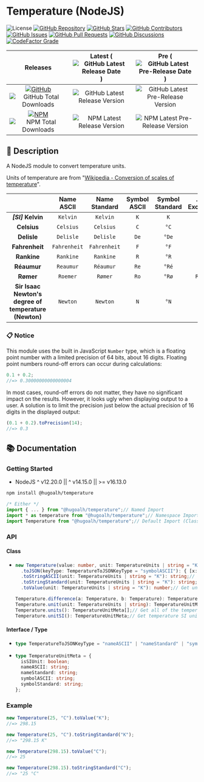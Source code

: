 # Temperature (NodeJS)

![License](https://img.shields.io/static/v1?label=License&message=MIT&style=flat-square "License")
[![GitHub Repository](https://img.shields.io/badge/Repository-181717?logo=github&logoColor=ffffff&style=flat-square "GitHub Repository")](https://github.com/hugoalh-studio/temperature-nodejs)
[![GitHub Stars](https://img.shields.io/github/stars/hugoalh-studio/temperature-nodejs?label=Stars&logo=github&logoColor=ffffff&style=flat-square "GitHub Stars")](https://github.com/hugoalh-studio/temperature-nodejs/stargazers)
[![GitHub Contributors](https://img.shields.io/github/contributors/hugoalh-studio/temperature-nodejs?label=Contributors&logo=github&logoColor=ffffff&style=flat-square "GitHub Contributors")](https://github.com/hugoalh-studio/temperature-nodejs/graphs/contributors)
[![GitHub Issues](https://img.shields.io/github/issues-raw/hugoalh-studio/temperature-nodejs?label=Issues&logo=github&logoColor=ffffff&style=flat-square "GitHub Issues")](https://github.com/hugoalh-studio/temperature-nodejs/issues)
[![GitHub Pull Requests](https://img.shields.io/github/issues-pr-raw/hugoalh-studio/temperature-nodejs?label=Pull%20Requests&logo=github&logoColor=ffffff&style=flat-square "GitHub Pull Requests")](https://github.com/hugoalh-studio/temperature-nodejs/pulls)
[![GitHub Discussions](https://img.shields.io/github/discussions/hugoalh-studio/temperature-nodejs?label=Discussions&logo=github&logoColor=ffffff&style=flat-square "GitHub Discussions")](https://github.com/hugoalh-studio/temperature-nodejs/discussions)
[![CodeFactor Grade](https://img.shields.io/codefactor/grade/github/hugoalh-studio/temperature-nodejs?label=Grade&logo=codefactor&logoColor=ffffff&style=flat-square "CodeFactor Grade")](https://www.codefactor.io/repository/github/hugoalh-studio/temperature-nodejs)

| **Releases** | **Latest** (![GitHub Latest Release Date](https://img.shields.io/github/release-date/hugoalh-studio/temperature-nodejs?label=&style=flat-square "GitHub Latest Release Date")) | **Pre** (![GitHub Latest Pre-Release Date](https://img.shields.io/github/release-date-pre/hugoalh-studio/temperature-nodejs?label=&style=flat-square "GitHub Latest Pre-Release Date")) |
|:-:|:-:|:-:|
| [![GitHub](https://img.shields.io/badge/GitHub-181717?logo=github&logoColor=ffffff&style=flat-square "GitHub")](https://github.com/hugoalh-studio/temperature-nodejs/releases) ![GitHub Total Downloads](https://img.shields.io/github/downloads/hugoalh-studio/temperature-nodejs/total?label=&style=flat-square "GitHub Total Downloads") | ![GitHub Latest Release Version](https://img.shields.io/github/release/hugoalh-studio/temperature-nodejs?sort=semver&label=&style=flat-square "GitHub Latest Release Version") | ![GitHub Latest Pre-Release Version](https://img.shields.io/github/release/hugoalh-studio/temperature-nodejs?include_prereleases&sort=semver&label=&style=flat-square "GitHub Latest Pre-Release Version") |
| [![NPM](https://img.shields.io/badge/NPM-CB3837?logo=npm&logoColor=ffffff&style=flat-square "NPM")](https://www.npmjs.com/package/@hugoalh/temperature) ![NPM Total Downloads](https://img.shields.io/npm/dt/@hugoalh/temperature?label=&style=flat-square "NPM Total Downloads") | ![NPM Latest Release Version](https://img.shields.io/npm/v/@hugoalh/temperature/latest?label=&style=flat-square "NPM Latest Release Version") | ![NPM Latest Pre-Release Version](https://img.shields.io/npm/v/@hugoalh/temperature/pre?label=&style=flat-square "NPM Latest Pre-Release Version") |

## 📝 Description

A NodeJS module to convert temperature units.

Units of temperature are from "[Wikipedia - Conversion of scales of temperature](https://en.wikipedia.org/wiki/Conversion_of_scales_of_temperature)".

|  | **Name ASCII** | **Name Standard** | **Symbol ASCII** | **Symbol Standard** | **... (\*: Exclusive)** |
|:-:|:-:|:-:|:-:|:-:|:-:|
|  ***\[SI\]*** **Kelvin**  | `Kelvin` | `Kelvin` | `K` | `K` |  |
| **Celsius** | `Celsius` | `Celsius` | `C` | `°C` |  |
| **Delisle** | `Delisle` | `Delisle` | `De` | `°De` | `D` |
| **Fahrenheit** | `Fahrenheit` | `Fahrenheit` | `F` | `°F` |  |
| **Rankine** | `Rankine` | `Rankine` | `R` | `°R` | `Ra` |
| **Réaumur** | `Reaumur` | `Réaumur` | `Re` | `°Ré` | `r` |
| **Rømer** | `Roemer` | `Rømer` | `Ro` | `°Rø` | `Romer` |
| **Sir Isaac Newton's degree of temperature (Newton)** | `Newton` | `Newton` | `N` | `°N` |  |

### 📋 Notice

This module uses the built in JavaScript `Number` type, which is a floating point number with a limited precision of 64 bits, about 16 digits. Floating point numbers round-off errors can occur during calculations:

```js
0.1 + 0.2;
//=> 0.30000000000000004
```

In most cases, round-off errors do not matter, they have no significant impact on the results. However, it looks ugly when displaying output to a user. A solution is to limit the precision just below the actual precision of 16 digits in the displayed output:

```js
(0.1 + 0.2).toPrecision(14);
//=> 0.3
```

## 📚 Documentation

### Getting Started

- NodeJS ^ v12.20.0 \|\| ^ v14.15.0 \|\| >= v16.13.0

```sh
npm install @hugoalh/temperature
```

```js
/* Either */
import { ... } from "@hugoalh/temperature";// Named Import
import * as temperature from "@hugoalh/temperature";// Namespace Import
import Temperature from "@hugoalh/temperature";// Default Import (Class `Temperature`)
```

### API

#### Class

- ```ts
  new Temperature(value: number, unit: TemperatureUnits | string = "K"): Temperature;
    .toJSON(keyType: TemperatureToJSONKeyType = "symbolASCII"): { [x: string]: number; };// Get all of the units value.
    .toStringASCII(unit: TemperatureUnits | string = "K"): string;// Get unit's value with ASCII symbol.
    .toStringStandard(unit: TemperatureUnits | string = "K"): string;// Get unit's value with Standard symbol.
    .toValue(unit: TemperatureUnits | string = "K"): number;// Get unit's value.
  
  Temperature.difference(a: Temperature, b: Temperature): TemperatureDifference;// Calculate temperature difference by units.
  Temperature.unit(unit: TemperatureUnits | string): TemperatureUnitMeta;// Get a temperature unit meta.
  Temperature.units(): TemperatureUnitMeta[];// Get all of the temperature units meta.
  Temperature.unitSI(): TemperatureUnitMeta;// Get temperature SI unit meta.
  ```

#### Interface / Type

- ```ts
  type TemperatureToJSONKeyType = "nameASCII" | "nameStandard" | "symbolASCII" | "symbolStandard";
  ```
- ```ts
  type TemperatureUnitMeta = {
    isSIUnit: boolean;
    nameASCII: string;
    nameStandard: string;
    symbolASCII: string;
    symbolStandard: string;
  };
  ```

### Example

```js
new Temperature(25, "C").toValue("K");
//=> 298.15
```

```js
new Temperature(25, "C").toStringStandard("K");
//=> "298.15 K"
```

```js
new Temperature(298.15).toValue("C");
//=> 25
```

```js
new Temperature(298.15).toStringStandard("C");
//=> "25 °C"
```
